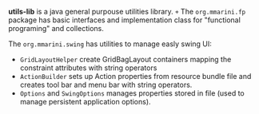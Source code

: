 
**utils-lib** is a java general purpouse utilities library.
`+`
The `org.mmarini.fp` package has basic interfaces and implementation class for "functional programing" and collections.

The `org.mmarini.swing` has utilities to manage easly swing UI:

* `GridLayoutHelper` create GridBagLayout containers mapping the constraint attributes with string operators
* `ActionBuilder` sets up Action properties from resource bundle file and creates tool bar and menu bar with
  string operators.
* `Options` and `SwingOptions` manages properties stored in file (used to manage persistent application options).
